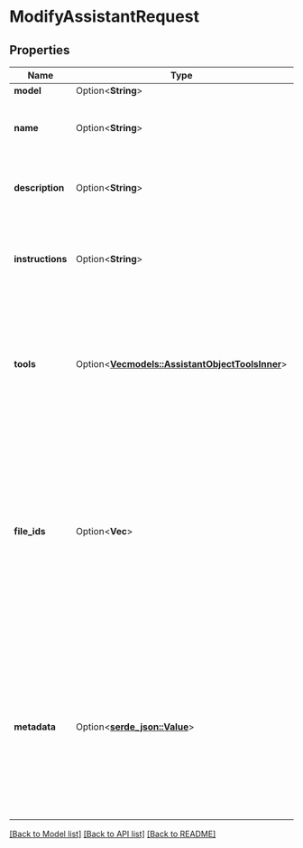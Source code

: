 # ModifyAssistantRequest

## Properties

Name | Type | Description | Notes
------------ | ------------- | ------------- | -------------
**model** | Option<**String**> |  | [optional]
**name** | Option<**String**> | The name of the assistant. The maximum length is 256 characters.  | [optional]
**description** | Option<**String**> | The description of the assistant. The maximum length is 512 characters.  | [optional]
**instructions** | Option<**String**> | The system instructions that the assistant uses. The maximum length is 256,000 characters.  | [optional]
**tools** | Option<[**Vec<models::AssistantObjectToolsInner>**](AssistantObject_tools_inner.md)> | A list of tool enabled on the assistant. There can be a maximum of 128 tools per assistant. Tools can be of types `code_interpreter`, `retrieval`, or `function`.  | [optional][default to []]
**file_ids** | Option<**Vec<String>**> | A list of [File](/docs/api-reference/files) IDs attached to this assistant. There can be a maximum of 20 files attached to the assistant. Files are ordered by their creation date in ascending order. If a file was previously attached to the list but does not show up in the list, it will be deleted from the assistant.  | [optional][default to []]
**metadata** | Option<[**serde_json::Value**](.md)> | Set of 16 key-value pairs that can be attached to an object. This can be useful for storing additional information about the object in a structured format. Keys can be a maximum of 64 characters long and values can be a maxium of 512 characters long.  | [optional]

[[Back to Model list]](../README.md#documentation-for-models) [[Back to API list]](../README.md#documentation-for-api-endpoints) [[Back to README]](../README.md)


